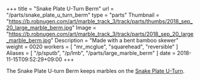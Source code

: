 +++
title = "Snake Plate U-Turn Berm"
url = "/parts/snake_plate_u_turn_berm"
type = "parts"
Thumbnail = "https://b.robnugen.com/art/marble_track_3/track/parts/thumbs/2018_sep_20_large_marble_berm.jpg"
Image = "https://b.robnugen.com/art/marble_track_3/track/parts/2018_sep_20_large_marble_berm.jpg"
Description = "Made with a bent bamboo skewer"
weight = 0020
workers = [
    "mr_mcglue",
    "squarehead",
    "reversible"
]
Aliases = [
   "/p/sputb",
   "/p/lmb",
   "/parts/large_marble_berm"
]
date = 2018-11-15T09:52:29+09:00
+++

The Snake Plate U-turn Berm keeps marbles on the [Snake Plate U-Turn](/p/sput).
